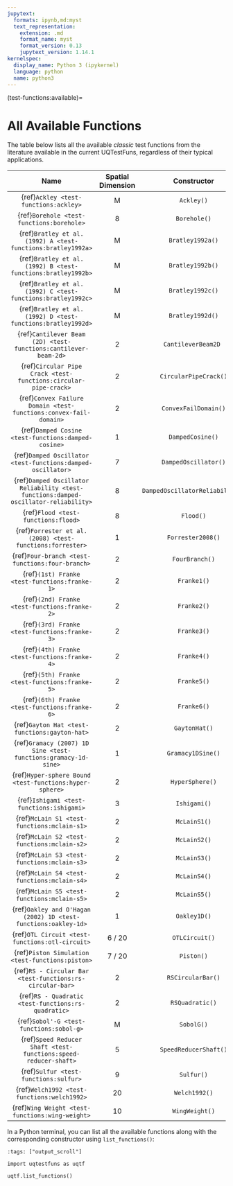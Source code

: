 ```yaml
---
jupytext:
  formats: ipynb,md:myst
  text_representation:
    extension: .md
    format_name: myst
    format_version: 0.13
    jupytext_version: 1.14.1
kernelspec:
  display_name: Python 3 (ipykernel)
  language: python
  name: python3
---
```


(test-functions:available)=
# All Available Functions

The table below lists all the available _classic_ test functions from the literature
available in the current UQTestFuns, regardless of their typical applications.

|                                        Name                                         | Spatial Dimension |           Constructor           |
|:-----------------------------------------------------------------------------------:|:-----------------:|:-------------------------------:|
|                        {ref}`Ackley <test-functions:ackley>`                        |         M         |           `Ackley()`            |
|                      {ref}`Borehole <test-functions:borehole>`                      |         8         |          `Borehole()`           |
|            {ref}`Bratley et al. (1992) A <test-functions:bratley1992a>`             |         M         |        `Bratley1992a()`         |
|            {ref}`Bratley et al. (1992) B <test-functions:bratley1992b>`             |         M         |        `Bratley1992b()`         |
|            {ref}`Bratley et al. (1992) C <test-functions:bratley1992c>`             |         M         |        `Bratley1992c()`         |
|            {ref}`Bratley et al. (1992) D <test-functions:bratley1992d>`             |         M         |        `Bratley1992d()`         |
|           {ref}`Cantilever Beam (2D) <test-functions:cantilever-beam-2d>`           |         2         |       `CantileverBeam2D `       |
|           {ref}`Circular Pipe Crack <test-functions:circular-pipe-crack>`           |         2         |      `CircularPipeCrack()`      |
|          {ref}`Convex Failure Domain <test-functions:convex-fail-domain>`           |         2         |      `ConvexFailDomain()`       |
|                 {ref}`Damped Cosine <test-functions:damped-cosine>`                 |         1         |        `DampedCosine()`         |
|             {ref}`Damped Oscillator <test-functions:damped-oscillator>`             |         7         |      `DampedOscillator()`       |
| {ref}`Damped Oscillator Reliability <test-functions:damped-oscillator-reliability>` |         8         | `DampedOscillatorReliability()` |
|                         {ref}`Flood <test-functions:flood>`                         |         8         |            `Flood()`            |
|              {ref}`Forrester et al. (2008) <test-functions:forrester>`              |         1         |        `Forrester2008()`        |
|                   {ref}`Four-branch <test-functions:four-branch>`                   |         2         |         `FourBranch()`          |
|                    {ref}`(1st) Franke <test-functions:franke-1>`                    |         2         |           `Franke1()`           |
|                    {ref}`(2nd) Franke <test-functions:franke-2>`                    |         2         |           `Franke2()`           |
|                    {ref}`(3rd) Franke <test-functions:franke-3>`                    |         2         |           `Franke3()`           |
|                    {ref}`(4th) Franke <test-functions:franke-4>`                    |         2         |           `Franke4()`           |
|                    {ref}`(5th) Franke <test-functions:franke-5>`                    |         2         |           `Franke5()`           |
|                    {ref}`(6th) Franke <test-functions:franke-6>`                    |         2         |           `Franke6()`           |
|                    {ref}`Gayton Hat <test-functions:gayton-hat>`                    |         2         |          `GaytonHat()`          |
|           {ref}`Gramacy (2007) 1D Sine <test-functions:gramacy-1d-sine>`            |         1         |        `Gramacy1DSine()`        |
|               {ref}`Hyper-sphere Bound <test-functions:hyper-sphere>`               |         2         |         `HyperSphere()`         |
|                      {ref}`Ishigami <test-functions:ishigami>`                      |         3         |          `Ishigami()`           |
|                     {ref}`McLain S1 <test-functions:mclain-s1>`                     |         2         |          `McLainS1()`           |
|                     {ref}`McLain S2 <test-functions:mclain-s2>`                     |         2         |          `McLainS2()`           |
|                     {ref}`McLain S3 <test-functions:mclain-s3>`                     |         2         |          `McLainS3()`           |
|                     {ref}`McLain S4 <test-functions:mclain-s4>`                     |         2         |          `McLainS4()`           |
|                     {ref}`McLain S5 <test-functions:mclain-s5>`                     |         2         |          `McLainS5()`           |
|           {ref}`Oakley and O'Hagan (2002) 1D <test-functions:oakley-1d>`            |         1         |          `Oakley1D()`           |
|                   {ref}`OTL Circuit <test-functions:otl-circuit>`                   |      6 / 20       |         `OTLCircuit()`          |
|                  {ref}`Piston Simulation <test-functions:piston>`                   |      7 / 20       |           `Piston()`            |
|              {ref}`RS - Circular Bar <test-functions:rs-circular-bar>`              |         2         |        `RSCircularBar()`        |
|                 {ref}`RS - Quadratic <test-functions:rs-quadratic>`                 |         2         |         `RSQuadratic()`         |
|                      {ref}`Sobol'-G <test-functions:sobol-g>`                       |         M         |           `SobolG()`            |
|           {ref}`Speed Reducer Shaft <test-functions:speed-reducer-shaft>`           |         5         |      `SpeedReducerShaft()`      |
|                        {ref}`Sulfur <test-functions:sulfur>`                        |         9         |           `Sulfur()`            |
|                     {ref}`Welch1992 <test-functions:welch1992>`                     |        20         |          `Welch1992()`          |
|                   {ref}`Wing Weight <test-functions:wing-weight>`                   |        10         |         `WingWeight()`          |

In a Python terminal, you can list all the available functions
along with the corresponding constructor using ``list_functions()``:

```{code-cell} ipython3
:tags: ["output_scroll"]

import uqtestfuns as uqtf

uqtf.list_functions()
```
